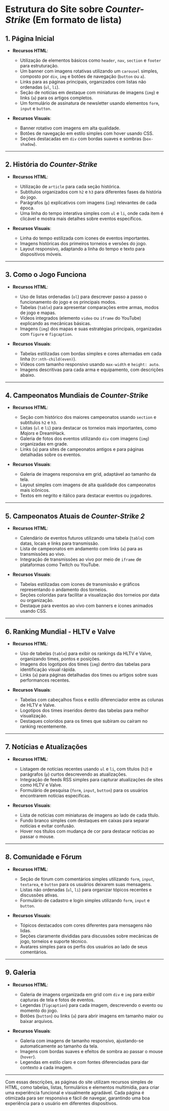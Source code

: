 # Estrutura do Site sobre *Counter-Strike* (Em formato de lista)

## 1. Página Inicial
- **Recursos HTML**:
  - Utilização de elementos básicos como `header`, `nav`, `section` e `footer` para estruturação.
  - Um banner com imagens rotativas utilizando um `carousel` simples, composto por `div`, `img` e botões de navegação (`button` ou `a`).
  - Links para as páginas principais, organizados com listas não ordenadas (`ul`, `li`).
  - Seção de notícias em destaque com miniaturas de imagens (`img`) e links (`a`) para os artigos completos.
  - Um formulário de assinatura de newsletter usando elementos `form`, `input` e `button`.
  
- **Recursos Visuais**:
  - Banner rotativo com imagens em alta qualidade.
  - Botões de navegação em estilo simples com hover usando CSS.
  - Seções destacadas em `div` com bordas suaves e sombras (`box-shadow`).

---

## 2. História do *Counter-Strike*
- **Recursos HTML**:
  - Utilização de `article` para cada seção histórica.
  - Subtítulos organizados com `h2` e `h3` para diferentes fases da história do jogo.
  - Parágrafos (`p`) explicativos com imagens (`img`) relevantes de cada época.
  - Uma linha do tempo interativa simples com `ul` e `li`, onde cada item é clicável e mostra mais detalhes sobre eventos específicos.
  
- **Recursos Visuais**:
  - Linha do tempo estilizada com ícones de eventos importantes.
  - Imagens históricas dos primeiros torneios e versões do jogo.
  - Layout responsivo, adaptando a linha do tempo e texto para dispositivos móveis.

---

## 3. Como o Jogo Funciona
- **Recursos HTML**:
  - Uso de listas ordenadas (`ol`) para descrever passo a passo o funcionamento do jogo e os principais modos.
  - Tabelas (`table`) para apresentar comparações entre armas, modos de jogo e mapas.
  - Vídeos integrados (elemento `video` ou `iframe` do YouTube) explicando as mecânicas básicas.
  - Imagens (`img`) dos mapas e suas estratégias principais, organizadas com `figure` e `figcaption`.

- **Recursos Visuais**:
  - Tabelas estilizadas com bordas simples e cores alternadas em cada linha (`tr:nth-child(even)`).
  - Vídeos com tamanho responsivo usando `max-width` e `height: auto`.
  - Imagens descritivas para cada arma e equipamento, com descrições abaixo.

---

## 4. Campeonatos Mundiais de *Counter-Strike*
- **Recursos HTML**:
  - Seção com histórico dos maiores campeonatos usando `section` e subtítulos `h2` e `h3`.
  - Listas (`ul` e `li`) para destacar os torneios mais importantes, como *Majors* e DreamHack.
  - Galeria de fotos dos eventos utilizando `div` com imagens (`img`) organizadas em grade.
  - Links (`a`) para sites de campeonatos antigos e para páginas detalhadas sobre os eventos.

- **Recursos Visuais**:
  - Galeria de imagens responsiva em grid, adaptável ao tamanho da tela.
  - Layout simples com imagens de alta qualidade dos campeonatos mais icônicos.
  - Textos em negrito e itálico para destacar eventos ou jogadores.

---

## 5. Campeonatos Atuais de *Counter-Strike 2*
- **Recursos HTML**:
  - Calendário de eventos futuros utilizando uma tabela (`table`) com datas, locais e links para transmissão.
  - Lista de campeonatos em andamento com links (`a`) para as transmissões ao vivo.
  - Integração de transmissões ao vivo por meio de `iframe` de plataformas como Twitch ou YouTube.
  
- **Recursos Visuais**:
  - Tabelas estilizadas com ícones de transmissão e gráficos representando o andamento dos torneios.
  - Seções coloridas para facilitar a visualização dos torneios por data ou organização.
  - Destaque para eventos ao vivo com banners e ícones animados usando CSS.

---

## 6. Ranking Mundial - HLTV e Valve
- **Recursos HTML**:
  - Uso de tabelas (`table`) para exibir os rankings da HLTV e Valve, organizando times, pontos e posições.
  - Imagens dos logotipos dos times (`img`) dentro das tabelas para identificação visual rápida.
  - Links (`a`) para páginas detalhadas dos times ou artigos sobre suas performances recentes.

- **Recursos Visuais**:
  - Tabelas com cabeçalhos fixos e estilo diferenciador entre as colunas de HLTV e Valve.
  - Logotipos dos times inseridos dentro das tabelas para melhor visualização.
  - Destaques coloridos para os times que subiram ou caíram no ranking recentemente.

---

## 7. Notícias e Atualizações
- **Recursos HTML**:
  - Listagem de notícias recentes usando `ul` e `li`, com títulos (`h2`) e parágrafos (`p`) curtos descrevendo as atualizações.
  - Integração de feeds RSS simples para capturar atualizações de sites como HLTV e Valve.
  - Formulário de pesquisa (`form`, `input`, `button`) para os usuários encontrarem notícias específicas.

- **Recursos Visuais**:
  - Lista de notícias com miniaturas de imagens ao lado de cada título.
  - Fundo branco simples com destaques em caixas para separar notícias e evitar confusão.
  - Hover nos títulos com mudança de cor para destacar notícias ao passar o mouse.

---

## 8. Comunidade e Fórum
- **Recursos HTML**:
  - Seção de fórum com comentários simples utilizando `form`, `input`, `textarea`, e `button` para os usuários deixarem suas mensagens.
  - Listas não ordenadas (`ul`, `li`) para organizar tópicos recentes e discussões ativas.
  - Formulário de cadastro e login simples utilizando `form`, `input` e `button`.

- **Recursos Visuais**:
  - Tópicos destacados com cores diferentes para mensagens não lidas.
  - Seções claramente divididas para discussões sobre mecânicas de jogo, torneios e suporte técnico.
  - Avatares simples para os perfis dos usuários ao lado de seus comentários.

---

## 9. Galeria
- **Recursos HTML**:
  - Galeria de imagens organizada em grid com `div` e `img` para exibir capturas de tela e fotos de eventos.
  - Legendas (`figcaption`) para cada imagem, descrevendo o evento ou momento do jogo.
  - Botões (`button`) ou links (`a`) para abrir imagens em tamanho maior ou baixar arquivos.

- **Recursos Visuais**:
  - Galeria com imagens de tamanho responsivo, ajustando-se automaticamente ao tamanho da tela.
  - Imagens com bordas suaves e efeitos de sombra ao passar o mouse (`hover`).
  - Legendas em estilo claro e com fontes diferenciadas para dar contexto a cada imagem.

---

Com essas descrições, as páginas do site utilizam recursos simples de HTML, como tabelas, listas, formulários e elementos multimídia, para criar uma experiência funcional e visualmente agradável. Cada página é otimizada para ser responsiva e fácil de navegar, garantindo uma boa experiência para o usuário em diferentes dispositivos.
